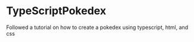 # TypeScriptPokedex
Followed a tutorial on how to create a pokedex using typescript, html, and css

